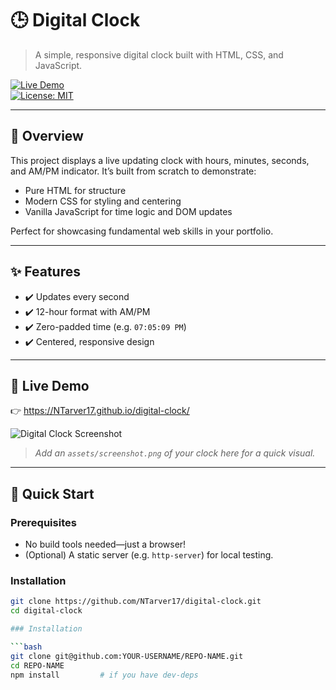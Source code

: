 # 🕒 Digital Clock

> A simple, responsive digital clock built with HTML, CSS, and JavaScript.

[![Live Demo](https://img.shields.io/badge/Live%20Demo-View%20Clock-brightgreen.svg)](https://NTarver17.github.io/digital-clock/)  
[![License: MIT](https://img.shields.io/badge/License-MIT-blue.svg)](LICENSE)

---

## 📖 Overview

This project displays a live updating clock with hours, minutes, seconds, and AM/PM indicator. It’s built from scratch to demonstrate:

- Pure HTML for structure  
- Modern CSS for styling and centering  
- Vanilla JavaScript for time logic and DOM updates  

Perfect for showcasing fundamental web skills in your portfolio.

---

## ✨ Features

- ✔️ Updates every second  
- ✔️ 12-hour format with AM/PM  
- ✔️ Zero-padded time (e.g. `07:05:09 PM`)  
- ✔️ Centered, responsive design  

---

## 🔗 Live Demo

👉 https://NTarver17.github.io/digital-clock/  

![Digital Clock Screenshot](assets/screenshot.png)

> *Add an `assets/screenshot.png` of your clock here for a quick visual.*

---

## 🚀 Quick Start

### Prerequisites

- No build tools needed—just a browser!  
- (Optional) A static server (e.g. `http-server`) for local testing.

### Installation

```bash
git clone https://github.com/NTarver17/digital-clock.git
cd digital-clock

### Installation

```bash
git clone git@github.com:YOUR-USERNAME/REPO-NAME.git
cd REPO-NAME
npm install         # if you have dev-deps
